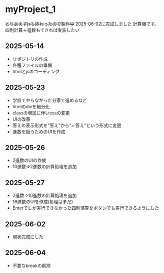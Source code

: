 # myProject_1
~~とりあえずjsも終わったので製作中~~
2025-06-02に完成しました
計算機です。
四則計算＋進数もできれば実装したい
## 2025-05-14
- リポジトリの作成
- 各種ファイルの準備
- htmlとjsのコーディング
## 2025-05-23
- 学校でやらなかった分家で進めるなど
- htmlのdivを細分化
- classの増加に伴いcssの変更
- UIの改善
- 答えの表示形式を"答え"から"= 答え"という形式に変更
- 進数を扱うためのUIを作成
## 2025-05-26
- 2進数のUIの作成
- 10進数=>2進数の計算処理を追加
## 2025-05-27
- 2進数=>10進数の計算処理を追加
- 16進数のUIを作成(処理はまだ)
- Enterでしか実行できなかった四則演算をボタンでも実行できるようにした
## 2025-06-02
- 現状完成にした
## 2025-06-04
- 不要なbreakの削除